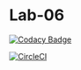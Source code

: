 # Lab-06

[![Codacy Badge](https://api.codacy.com/project/badge/Grade/c42353620eed40daaf4102f82214411e)](https://www.codacy.com/app/hectorateci/base-proyectos?utm_source=github.com&amp;utm_medium=referral&amp;utm_content=PDSW-ECI/base-proyectos&amp;utm_campaign=Badge_Grade)

[![CircleCI](https://app.circleci.com/pipelines/github/NorbeyC/Lab-06?filter=all)](https://app.circleci.com/pipelines/github/NorbeyC/Lab-06)
